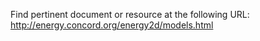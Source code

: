 Find pertinent document or resource at the following URL:
http://energy.concord.org/energy2d/models.html
